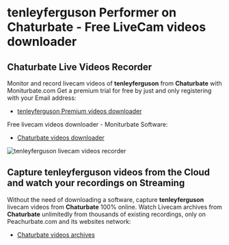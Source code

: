 # tenleyferguson Performer on Chaturbate - Free LiveCam videos downloader

## Chaturbate Live Videos Recorder

Monitor and record livecam videos of **tenleyferguson** from **Chaturbate** with Moniturbate.com
Get a premium trial for free by just and only registering with your Email address:
* [tenleyferguson Premium videos downloader](https://moniturbate.com/request-demo-licence-key.html)

Free livecam videos downloader - Moniturbate Software:
* [Chaturbate videos downloader](https://moniturbate.com/moniturbate-download-software.html)

![tenleyferguson livecam videos recorder](https://peachurnet.com/templates/moniturbate-software.png)


## Capture tenleyferguson videos from the Cloud and watch your recordings on Streaming

Without the need of downloading a software, capture **tenleyferguson** livecam videos from **Chaturbate** 100% online.
Watch Livecam archives from **Chaturbate** unlimitedly from thousands of existing recordings, only on Peachurbate.com and its websites network:
* [Chaturbate videos archives](https://peachurnet.com/)